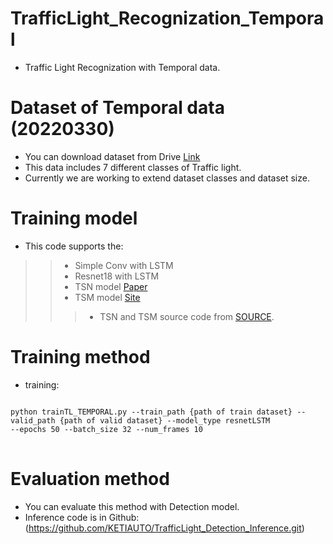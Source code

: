 # TrafficLight_Recognization_Temporal
- Traffic Light Recognization with Temporal data.

# Dataset of Temporal data (20220330)
- You can download dataset from Drive [Link](https://drive.google.com/file/d/1ZQe18rX6ilrpxEruoFVR7HvWfGd6CFba/view?usp=sharing)
- This data includes 7 different classes of Traffic light.
- Currently we are working to extend dataset classes and dataset size.

# Training model
- This code supports the:
>> - Simple Conv with LSTM 
>> - Resnet18 with LSTM
>> - TSN model [Paper](https://arxiv.org/pdf/1705.02953.pdf) 
>> - TSM model [Site](https://tinyml.mit.edu/projects/tsm/)
>>> - TSN and TSM source code from [SOURCE](https://github.com/mit-han-lab/temporal-shift-module).
# Training method
- training:
<pre>
<code>
python trainTL_TEMPORAL.py --train_path {path of train dataset} --valid_path {path of valid dataset} --model_type resnetLSTM
--epochs 50 --batch_size 32 --num_frames 10
</code>
</pre>

# Evaluation method
- You can evaluate this method with Detection model.
- Inference code is in Github: (https://github.com/KETIAUTO/TrafficLight_Detection_Inference.git)
